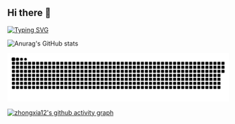 ## Hi there 👋

<!--
**zhongxia12/zhongxia12** is a ✨ _special_ ✨ repository because its `README.md` (this file) appears on your GitHub profile.

Here are some ideas to get you started:

- 🔭 I’m currently working on ...
- 🌱 I’m currently learning ...
- 👯 I’m looking to collaborate on ...
- 🤔 I’m looking for help with ...
- 💬 Ask me about ...
- 📫 How to reach me: ...
- 😄 Pronouns: ...
- ⚡ Fun fact: ...
-->

[![Typing SVG](https://readme-typing-svg.demolab.com/?lines=Welcome+to+my+homepage)](https://git.io/typing-svg)

![Anurag's GitHub stats](https://github-readme-stats.vercel.app/api?username=zhongxia12&theme=radical)


<picture>
  <source media="(prefers-color-scheme: dark)" srcset="https://raw.githubusercontent.com/zhongxia12/zhongxia12/output/github-contribution-grid-snake-dark.svg">
  <source media="(prefers-color-scheme: light)" srcset="https://raw.githubusercontent.com/zhongxia12/zhongxia12/output/github-contribution-grid-snake.svg">
  <img alt="github contribution grid snake animation" src="https://raw.githubusercontent.com/zhongxia12/zhongxia12/output/github-contribution-grid-snake.svg">
</picture>



[![zhongxia12's github activity graph](https://github-readme-activity-graph.vercel.app/graph?username=zhongxia12&theme=react-dark)](https://github.com/ashutosh00710/github-readme-activity-graph)
